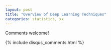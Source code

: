 ```yaml
---
layout: post
title: "Overview of Deep Learning Techniques"
categories: statistics, xx
---
```

 

Comments welcome!

{% include disqus_comments.html %}
